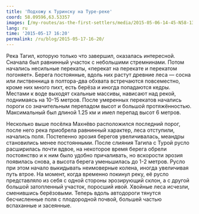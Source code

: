 ```yaml
---
title: 'Подхожу к Туринску на Туре-реке'
coord: 58.09596,63.53357
images: [/my-routes/as-the-first-settlers/media/2015-05-06-14-45-N58-131006E60-308389-1964, /my-routes/as-the-first-settlers/media/2015-05-10-15-31-N58-400775E61-439466-1990, /my-routes/as-the-first-settlers/media/2015-05-10-15-32-N58-400775E61-439466-1992, /my-routes/as-the-first-settlers/media/2015-05-13-15-58-N58-458338E62-697816-2020]
lang: ru
time: '2015-05-17 16:20'
permalink: /ru/blog/2015-05-17-16-20/
---
```


Река Тагил, которую только что завершил, оказалась интересной. Сначала был равнинный участок с небольшими стремнинами. Потом начались несильные перекаты, «перекат на перекате и перекатом погоняет». Берега постоянные, вдоль них растут древние леса&nbsp;— сосна или лиственница в полтора-два обхвата встречаются повсеместно, кроме них много пихт, есть берёза и иногда попадаются кедры. Местами к воде выходят скальные массивы, нависают над рекой, поднимаясь на 10-15&nbsp;метров. После умеренных перекатов начались пороги со значительным перепадом высот и большой протяжённостью. Максимальный был длиной 1.25&nbsp;км и имел перепад высот 6&nbsp;метров.

Несколько выше посёлка Махнёво расположился последний порог, после него река приобрела равнинный характер, леса отступили, начались поля. Постепенно эрозия берегов увеличивалась, меандры становились менее постоянными. После слияния Тагила с Турой русло расширилась почти вдвое, на некоторое время берега обрели постоянство и к ним было удобно причаливать, но вскорости эрозия появилась снова, а высота берега уменьшилась до 1-2&nbsp;метров. Русло при этом начало выкидывать неимоверные колена, иногда увеличивая путь втрое. На момент, когда временно покинул реку, её русло представляло из себя с одной стороны эрозирующий склон, а с другой большой затопленный участок, поросший ивой. Хвойные леса исчезли, сменившись берёзовыми. Теперь вдоль автодороги тянутся бесчисленные поля с плодородной почвой, большей частью вспаханные и засеянные.
